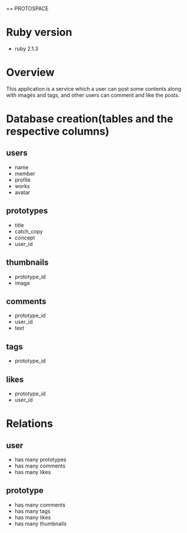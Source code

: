 == PROTOSPACE

# Ruby version
* ruby 2.1.3

# Overview
This application is a service which a user can post some contents along with images and tags, and other users can comment and like the posts.

# Database creation(tables and the respective columns)


## users
* name
* member
* profile
* works
* avatar

## prototypes
* title
* catch_copy
* concept
* user_id

## thumbnails
* prototype_id
* image


## comments
* prototype_id
* user_id
* text

## tags
* prototype_id

## likes
* prototype_id
* user_id


# Relations

## user
* has many prototypes
* has many comments
* has many likes

## prototype
* has many comments
* has many tags
* has many likes
* has many thumbnails
